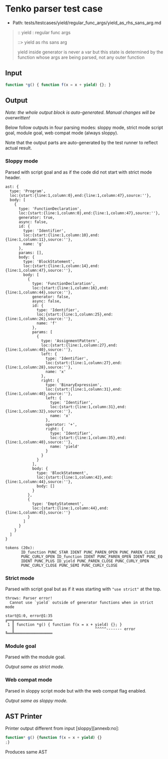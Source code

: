 # Tenko parser test case

- Path: tests/testcases/yield/regular_func_args/yield_as_rhs_sans_arg.md

> :: yield : regular func args
>
> ::> yield as rhs sans arg
>
> yield inside generator is never a var but this state is determined by the function whose args are being parsed, not any outer function

## Input

`````js
function *g() { function f(x = x + yield) {}; }
`````

## Output

_Note: the whole output block is auto-generated. Manual changes will be overwritten!_

Below follow outputs in four parsing modes: sloppy mode, strict mode script goal, module goal, web compat mode (always sloppy).

Note that the output parts are auto-generated by the test runner to reflect actual result.

### Sloppy mode

Parsed with script goal and as if the code did not start with strict mode header.

`````
ast: {
  type: 'Program',
  loc:{start:{line:1,column:0},end:{line:1,column:47},source:''},
  body: [
    {
      type: 'FunctionDeclaration',
      loc:{start:{line:1,column:0},end:{line:1,column:47},source:''},
      generator: true,
      async: false,
      id: {
        type: 'Identifier',
        loc:{start:{line:1,column:10},end:{line:1,column:11},source:''},
        name: 'g'
      },
      params: [],
      body: {
        type: 'BlockStatement',
        loc:{start:{line:1,column:14},end:{line:1,column:47},source:''},
        body: [
          {
            type: 'FunctionDeclaration',
            loc:{start:{line:1,column:16},end:{line:1,column:44},source:''},
            generator: false,
            async: false,
            id: {
              type: 'Identifier',
              loc:{start:{line:1,column:25},end:{line:1,column:26},source:''},
              name: 'f'
            },
            params: [
              {
                type: 'AssignmentPattern',
                loc:{start:{line:1,column:27},end:{line:1,column:40},source:''},
                left: {
                  type: 'Identifier',
                  loc:{start:{line:1,column:27},end:{line:1,column:28},source:''},
                  name: 'x'
                },
                right: {
                  type: 'BinaryExpression',
                  loc:{start:{line:1,column:31},end:{line:1,column:40},source:''},
                  left: {
                    type: 'Identifier',
                    loc:{start:{line:1,column:31},end:{line:1,column:32},source:''},
                    name: 'x'
                  },
                  operator: '+',
                  right: {
                    type: 'Identifier',
                    loc:{start:{line:1,column:35},end:{line:1,column:40},source:''},
                    name: 'yield'
                  }
                }
              }
            ],
            body: {
              type: 'BlockStatement',
              loc:{start:{line:1,column:42},end:{line:1,column:44},source:''},
              body: []
            }
          },
          {
            type: 'EmptyStatement',
            loc:{start:{line:1,column:44},end:{line:1,column:45},source:''}
          }
        ]
      }
    }
  ]
}

tokens (20x):
       ID_function PUNC_STAR IDENT PUNC_PAREN_OPEN PUNC_PAREN_CLOSE
       PUNC_CURLY_OPEN ID_function IDENT PUNC_PAREN_OPEN IDENT PUNC_EQ
       IDENT PUNC_PLUS ID_yield PUNC_PAREN_CLOSE PUNC_CURLY_OPEN
       PUNC_CURLY_CLOSE PUNC_SEMI PUNC_CURLY_CLOSE
`````

### Strict mode

Parsed with script goal but as if it was starting with `"use strict"` at the top.

`````
throws: Parser error!
  Cannot use `yield` outside of generator functions when in strict mode

start@1:0, error@1:35
╔══╦═════════════════
 1 ║ function *g() { function f(x = x + yield) {}; }
   ║                                    ^^^^^------- error
╚══╩═════════════════

`````


### Module goal

Parsed with the module goal.

_Output same as strict mode._

### Web compat mode

Parsed in sloppy script mode but with the web compat flag enabled.

_Output same as sloppy mode._

## AST Printer

Printer output different from input [sloppy][annexb:no]:

````js
function* g() {function f(x = x + yield) {}
;}
````

Produces same AST
